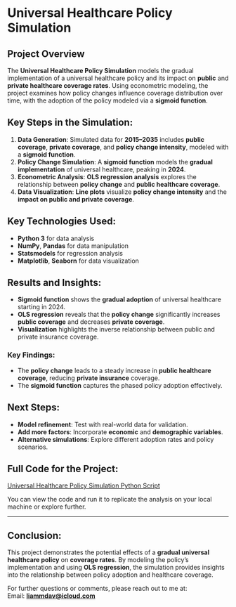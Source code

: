 # Universal Healthcare Policy Simulation

## Project Overview
The **Universal Healthcare Policy Simulation** models the gradual implementation of a universal healthcare policy and its impact on **public** and **private healthcare coverage rates**. Using econometric modeling, the project examines how policy changes influence coverage distribution over time, with the adoption of the policy modeled via a **sigmoid function**.

## Key Steps in the Simulation:
1. **Data Generation**: Simulated data for **2015–2035** includes **public coverage**, **private coverage**, and **policy change intensity**, modeled with a **sigmoid function**.
2. **Policy Change Simulation**: A **sigmoid function** models the **gradual implementation** of universal healthcare, peaking in **2024**.
3. **Econometric Analysis**: **OLS regression analysis** explores the relationship between **policy change** and **public healthcare coverage**.
4. **Data Visualization**: **Line plots** visualize **policy change intensity** and the **impact on public and private coverage**.

## Key Technologies Used:
- **Python 3** for data analysis
- **NumPy**, **Pandas** for data manipulation
- **Statsmodels** for regression analysis
- **Matplotlib**, **Seaborn** for data visualization

## Results and Insights:
- **Sigmoid function** shows the **gradual adoption** of universal healthcare starting in 2024.
- **OLS regression** reveals that the **policy change** significantly increases **public coverage** and decreases **private coverage**.
- **Visualization** highlights the inverse relationship between public and private insurance coverage.

### Key Findings:
- The **policy change** leads to a steady increase in **public healthcare coverage**, reducing **private insurance** coverage.
- The **sigmoid function** captures the phased policy adoption effectively.

## Next Steps:
- **Model refinement**: Test with real-world data for validation.
- **Add more factors**: Incorporate **economic** and **demographic variables**.
- **Alternative simulations**: Explore different adoption rates and policy scenarios.

## Full Code for the Project:
[Universal Healthcare Policy Simulation Python Script](../python_scripts/health_policy_simulation.py)

You can view the code and run it to replicate the analysis on your local machine or explore further.

---

## Conclusion:
This project demonstrates the potential effects of a **gradual universal healthcare policy** on **coverage rates**. By modeling the policy’s implementation and using **OLS regression**, the simulation provides insights into the relationship between policy adoption and healthcare coverage.

For further questions or comments, please reach out to me at:  
Email: **liammdav@icloud.com**
